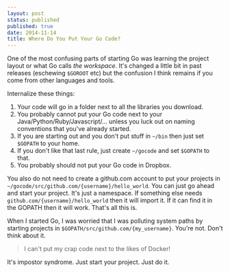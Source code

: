 ```yaml
---
layout: post
status: published
published: true
date: 2014-11-14
title: Where Do You Put Your Go Code?
---
```

One of the most confusing parts of starting Go was learning the project
layout or what Go calls _the workspace_.  It's changed a little bit in past
releases (eschewing `$GOROOT` etc) but the confusion I think remains
if you come from other languages and tools.

Internalize these things:

1. Your code will go in a folder next to all the libraries you download.
1. You probably cannot put your Go code next to your Java/Python/Ruby/Javascript/... unless you luck out on naming conventions that you've already started.
1. If you are starting out and you don't put stuff in `~/bin` then just set `$GOPATH` to your home.
1. If you don't like that last rule, just create `~/gocode` and set `$GOPATH` to that.
1. You probably should not put your Go code in Dropbox.

You also do not need to create a github.com account to put your projects
in `~/gocode/src/github.com/{username}/hello_world`.  You can just go
ahead and start your project.  It's just a namespace.  If something else
needs `github.com/{username}/hello_world` then it will import it.  If it
can find it in the GOPATH then it will work.  That's all this is.

When I started Go, I was worried that I was polluting system paths by
starting projects in `$GOPATH/src/github.com/{my_username}`.  You're not.  Don't
think about it.

> I can't put my crap code next to the likes of Docker!

It's impostor syndrome.  Just start your project.  Just do it.
